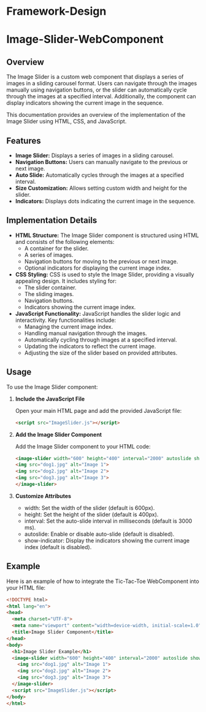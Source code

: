 # Framework-Design

# Image-Slider-WebComponent

## Overview

The Image Slider is a custom web component that displays a series of images in a sliding carousel format. Users can navigate through the images manually using navigation buttons, or the slider can automatically cycle through the images at a specified interval. Additionally, the component can display indicators showing the current image in the sequence.

This documentation provides an overview of the implementation of the Image Slider using HTML, CSS, and JavaScript.

## Features

- **Image Slider:** Displays a series of images in a sliding carousel.
- **Navigation Buttons:** Users can manually navigate to the previous or next image.
- **Auto Slide:** Automatically cycles through the images at a specified interval.
- **Size Customization:** Allows setting custom width and height for the slider.
- **Indicators:** Displays dots indicating the current image in the sequence.

## Implementation Details

- **HTML Structure:** The Image Slider component is structured using HTML and consists of the following elements:
  - A container for the slider.
  - A series of images.
  - Navigation buttons for moving to the previous or next image.
  - Optional indicators for displaying the current image index.
- **CSS Styling:** CSS is used to style the Image Slider, providing a visually appealing design. It includes styling for:
  - The slider container.
  - The sliding images.
  - Navigation buttons.
  - Indicators showing the current image index.
- **JavaScript Functionality:** JavaScript handles the slider logic and interactivity. Key functionalities include:
  - Managing the current image index.
  - Handling manual navigation through the images.
  - Automatically cycling through images at a specified interval.
  - Updating the indicators to reflect the current image.
  - Adjusting the size of the slider based on provided attributes.

## Usage

To use the Image Slider component:

1. **Include the JavaScript File**

   Open your main HTML page and add the provided JavaScript file:
   ```html
   <script src="ImageSlider.js"></script>
   ```
2. **Add the Image Slider Component**

   Add the Image Slider component to your HTML code:
    ```html
   <image-slider width="600" height="400" interval="2000" autoslide show-indicator>
    <img src="dog1.jpg" alt="Image 1">
    <img src="dog2.jpg" alt="Image 2">
    <img src="dog3.jpg" alt="Image 3">
    </image-slider>  
   ```
3. **Customize Attributes**
   - width: Set the width of the slider (default is 600px).
   - height: Set the height of the slider (default is 400px).
   - interval: Set the auto-slide interval in milliseconds (default is 3000 ms).
   - autoslide: Enable or disable auto-slide (default is disabled).
   - show-indicator: Display the indicators showing the current image index (default is disabled).
  
## Example

Here is an example of how to integrate the Tic-Tac-Toe WebComponent into your HTML file:

```html
<!DOCTYPE html>
<html lang="en">
<head>
  <meta charset="UTF-8">
  <meta name="viewport" content="width=device-width, initial-scale=1.0">
  <title>Image Slider Component</title>
</head>
<body>
  <h1>Image Slider Example</h1>
  <image-slider width="600" height="400" interval="2000" autoslide show-indicator>
    <img src="dog1.jpg" alt="Image 1">
    <img src="dog2.jpg" alt="Image 2">
    <img src="dog3.jpg" alt="Image 3">
  </image-slider>
  <script src="ImageSlider.js"></script>
</body>
</html>
```

